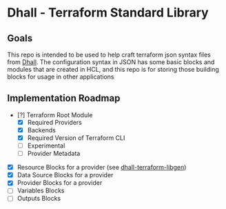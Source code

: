 # Dhall - Terraform Standard Library
## Goals
This repo is intended to be used to help craft terraform json syntax files from
[Dhall](https://dhall-lang.org). The configuration syntax in JSON has some basic
blocks and modules that are created in HCL, and this repo is for storing those
building blocks for usage in other applications

## Implementation Roadmap
- [?] Terraform Root Module
  - [x] Required Providers
  - [x] Backends
  - [x] Required Version of Terraform CLI
  - [ ] Experimental
  - [ ] Provider Metadata
- [x] Resource Blocks for a provider (see [dhall-terraform-libgen](https://github.com/emattiza/dhall-terraform-libgen-template))
- [x] Data Source Blocks for a provider
- [x] Provider Blocks for a provider
- [ ] Variables Blocks
- [ ] Outputs Blocks